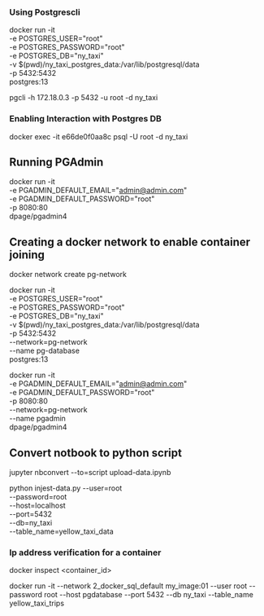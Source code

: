 ### Using Postgrescli

docker run -it \
   -e POSTGRES_USER="root" \
   -e POSTGRES_PASSWORD="root" \
   -e POSTGRES_DB="ny_taxi" \
   -v $(pwd)/ny_taxi_postgres_data:/var/lib/postgresql/data \
   -p 5432:5432 \
   postgres:13

pgcli -h 172.18.0.3 -p 5432 -u root -d ny_taxi
### Enabling Interaction with Postgres DB 
docker exec -it e66de0f0aa8c psql -U root -d ny_taxi

## Running PGAdmin
docker run -it \
   -e PGADMIN_DEFAULT_EMAIL="admin@admin.com" \
   -e PGADMIN_DEFAULT_PASSWORD="root" \
   -p 8080:80 \
   dpage/pgadmin4

## Creating a docker network to enable container joining
docker network create pg-network

docker run -it \
   -e POSTGRES_USER="root" \
   -e POSTGRES_PASSWORD="root" \
   -e POSTGRES_DB="ny_taxi" \
   -v $(pwd)/ny_taxi_postgres_data:/var/lib/postgresql/data \
   -p 5432:5432 \
   --network=pg-network \
   --name pg-database \
   postgres:13

docker run -it \
   -e PGADMIN_DEFAULT_EMAIL="admin@admin.com" \
   -e PGADMIN_DEFAULT_PASSWORD="root" \
   -p 8080:80 \
   --network=pg-network \
   --name pgadmin \
   dpage/pgadmin4

## Convert notbook to python script
jupyter nbconvert --to=script upload-data.ipynb

python injest-data.py
   --user=root \
   --password=root \
   --host=localhost \
   --port=5432 \
   --db=ny_taxi \
   --table_name=yellow_taxi_data

### Ip address verification for a container
docker inspect <container_id>


docker run -it --network 2_docker_sql_default my_image:01  --user root --password root --host pgdatabase --port 5432 --db ny_taxi --table_name yellow_taxi_trips
